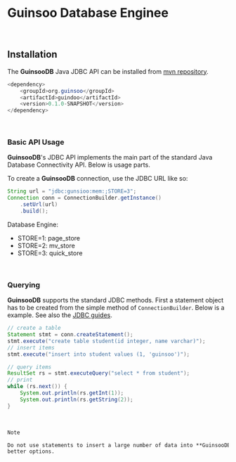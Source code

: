 # Guinsoo Database Enginee

<br/>

## Installation

The **GuinsooDB** Java JDBC API can be installed from [mvn repository](https://mvnrepository.com/).

```java
<dependency>
    <groupId>org.guinsoo</groupId>
    <artifactId>guindoo</artifactId>
    <version>0.1.0-SNAPSHOT</version>
</dependency>
```

<br/>

### Basic API Usage

**GuinsooDB**'s JDBC API implements the main part of the standard Java Database Connectivity API. Below is usage parts.

To create a **GuinsooDB** connection, use the JDBC URL like so:
```java
String url = "jdbc:gunsioo:mem:;STORE=3";
Connection conn = ConnectionBuilder.getInstance()
    .setUrl(url)
    .build();
```

Database Engine:

- STORE=1: page_store
- STORE=2: mv_store
- STORE=3: quick_store

<br/>

### Querying

**GuinsooDB** supports the standard JDBC methods. First a statement object has to be created from the simple method of 
`ConnectionBuilder`. Below is a example. See also the 
[JDBC guides](https://docs.oracle.com/javase/8/docs/technotes/guides/jdbc/).

```java
// create a table
Statement stmt = conn.createStatement();
stmt.execute("create table student(id integer, name varchar)");
// insert items
stmt.execute("insert into student values (1, 'guinsoo')");
```

```java
// query items
ResultSet rs = stmt.executeQuery("select * from student");
// print
while (rs.next()) {
    System.out.println(rs.getInt(1));
    System.out.println(rs.getString(2));
}
```
<br/>

```markdown
Note

Do not use statements to insert a large number of data into **GuinsooDB**. See the function of `read_csv` may be the 
better options.
```
